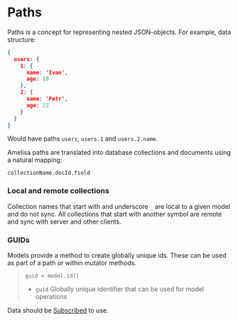 # Paths

Paths is a concept for representing nested JSON-objects.
For example, data structure:

```json
{
  users: {
    1: {
      name: 'Ivan',
      age: 18
    },
    2: {
      name: 'Petr',
      age: 22
    }
  }
}
```

Would have paths `users`, `users.1` and `users.2.name`.

Amelisa paths are translated into database collections and documents using a natural mapping:

`collectionName.docId.field`

### Local and remote collections

Collection names that start with and underscore `_` are local to a given model and do not sync. All collections that start with another symbol are remote and sync with server and other clients.

### GUIDs

Models provide a method to create globally unique ids. These can be used as part of a path or within mutator methods.

> `guid = model.id()`
> * `guid` Globally unique identifier that can be used for model operations

Data should be [Subscribed](/docs/subscribe) to use.
